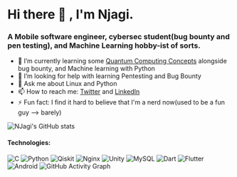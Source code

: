 # Hi there 👋 , I'm Njagi. 


### A Mobile software engineer, cybersec student(bug bounty and pen testing), and Machine Learning hobby-ist of sorts.

- 🌱 I’m currently learning some [Quantum Computing Concepts](https://qiskit.org/textbook-beta/course/introduction-course/) alongside bug bounty, and Machine learning with Python
- 🤔 I’m looking for help with learning Pentesting and Bug Bounty
- 💬 Ask me about Linux and Python
- 📫 How to reach me: [Twitter](https://twitter.com/njagi_ndungo) and [LinkedIn](https://www.linkedin.com/in/a-njagi-ndungo/)
- ⚡ Fun fact: I find it hard to believe that I'm a nerd now(used to be a fun guy --> barely)

![NJagi's GitHub stats](https://github-readme-stats.vercel.app/api?username=enzonjagi&show_icons=true&theme=radical)

#### Technologies: 
![C](https://img.shields.io/badge/c-%2300599C.svg?style=for-the-badge&logo=c&logoColor=white) ![Python](https://img.shields.io/badge/python-3670A0?style=for-the-badge&logo=python&logoColor=ffdd54) ![Qiskit](https://img.shields.io/badge/Qiskit-%236929C4.svg?style=for-the-badge&logo=Qiskit&logoColor=white) ![Nginx](https://img.shields.io/badge/nginx-%23009639.svg?style=for-the-badge&logo=nginx&logoColor=white) ![Unity](https://img.shields.io/badge/unity-%23000000.svg?style=for-the-badge&logo=unity&logoColor=white) ![MySQL](https://img.shields.io/badge/mysql-%2300f.svg?style=for-the-badge&logo=mysql&logoColor=white) ![Dart](https://img.shields.io/badge/dart-%230175C2.svg?style=for-the-badge&logo=dart&logoColor=white) ![Flutter](https://img.shields.io/badge/Flutter-%2302569B.svg?style=for-the-badge&logo=Flutter&logoColor=white) ![Android](https://img.shields.io/badge/Android-3DDC84?style=for-the-badge&logo=android&logoColor=white) 
![GitHub Activity Graph](https://activity-graph.herokuapp.com/graph?username=enzonjagi) 
